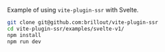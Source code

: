 Example of using `vite-plugin-ssr` with Svelte.

```bash
git clone git@github.com:brillout/vite-plugin-ssr
cd vite-plugin-ssr/examples/svelte-v1/
npm install
npm run dev
```
